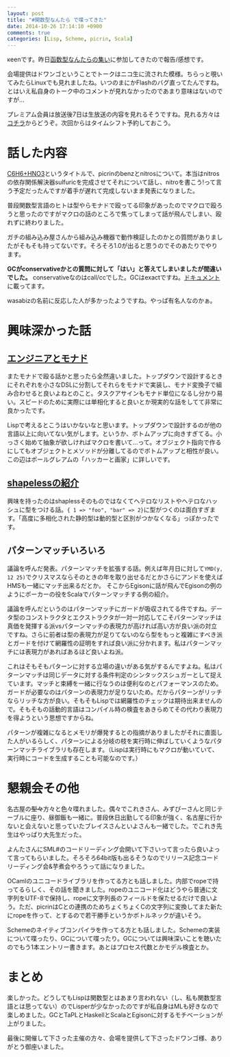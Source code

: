 ```yaml
---
layout: post
title: "#関数型なんたら で喋ってきた"
date: 2014-10-26 17:14:10 +0900
comments: true
categories: [Lisp, Scheme, picrin, Scala]
---
```

κeenです。昨日[函数型なんたらの集い](http://connpass.com/event/8634/)に参加してきたので報告/感想です。
<!-- more -->
会場提供はドワンゴということでトークはニコ生に流された模様。ちらっと覗いてみたらLinuxでも見れましたね。いつのまにかFlashのバグ直ってたんですね。
とはいえ私自身のトーク中のコメントが見れなかったのであまり意味はないのですが…

プレミアム会員は放送後7日は生放送の内容を見れるそうですね。見れる方々は[コチラ](http://live.nicovideo.jp/gate/lv196879029)からどうぞ。次回からはタイムシフト予約しておこう。

# 話した内容
[C6H6+HNO3](http://keens.github.io/slide/c6h6-plus-hno3.html)というタイトルで、picrinのbenzとnitrosについて。本当はnitrosの依存関係解決器sulfuricを完成させてそれについて話し、nitroを書こう!って言う予定だったんですが着手が遅れて完成しないまま発表になりました。

普段関数型言語のヒトは型やらモナドで殴ってる印象があったのでマクロで殴ろうと思ったのですがマクロの話のところで焦ってしまって話が飛んでしまい、殴れずに終わりました。

ガチの組み込み屋さんから組み込み機器で動作検証したのかとの質問がありましたがそもそも持ってないです。そろそろ1.0が出ると思うのでそのあたりでやります。

__GCがconservativeかとの質問に対して「はい」と答えてしまいましたが間違いでした。__ conservativeなのはcall/ccでした。GCはexactですね。[ドキュメント](http://picrin.readthedocs.org/en/latest/intro.html)に載ってます。

wasabizの名前に反応した人が多かったようですね。やっぱ有名人なのかぁ。

# 興味深かった話
## [エンジニアとモナド](http://www.slideshare.net/RuiccRail/engineerusesmonads?ref=http://connpass.com/event/8634/presentation/)
またモナドで殴る話かと思ったら全然違いました。トップダウンで設計するときにそれぞれを小さなDSLに分割してそれらをモナドで実装し、モナド変換子で組み合わせると良いよねとのこと。タスクアサインもモナド単位になるし分かり易い。スピードのために実際には単相化すると良いとか現実的な話をしてて非常に良かったです。

Lispで考えるとこうはいかないなと思います。トップダウンで設計するのが他の言語以上に向いてない気がします。というか、ボトムアップに向きすぎてる。小っさく始めて抽象が欲しければマクロを書いて…って。オブジェクト指向で作るにしてもオブジェクトとメソッドが分離してるのでボトムアップと相性が良い。この辺はポールグレアムの「ハッカーと画家」に詳しいです。

## [shapelessの紹介](http://xuwei-k.github.io/slides/functional-something-shapeless/#0)
興味を持ったのはshaplessそのものではなくてヘテロなリストやヘテロなハッシュに型をつける話。`{ 1 => "foo", "bar" => 2}`に型がつくのは面白すぎます。「高度に多相化された静的型は動的型と区別がつかなくなる」っぽかったです。

## パターンマッチいろいろ
議論を呼んだ発表。パターンマッチを拡張する話。例えば年月日に対して`YMD(y, 12 25)`でクリスマスならそのときの年を取り出せるだとかさらにアンドを使えばHMSも一緒にマッチ出来るだとか。
そこからEgisonに話が飛んでEgisonの例のようにポーカーの役をScalaでパターンマッチする例の紹介。

議論を呼んだというのはパターンマッチにガードが吸収されてる件ですね。データ型のコンストラクタとエクストラクタが一対一対応してこそパターンマッチは真価を発揮する派vsパターンマッチの表現力が高ければ高い方が良い派の対立ですね。さらに前者は型の表現力が足りてないのなら型をもっと複雑にすべき派とガードを付けて網羅性の証明をすれば良い派に分かれます。私はパターンマッチには表現力があればあるほど良いよね派。

これはそもそもパターンに対する立場の違いがある気がするんですよね。私はパターンマッチは同じデータに対する条件判定のシンタックスシュガーとして捉えています。マッチと束縛を一緒に行なうのは便利なのとパフォーマンスのため。ガードが必要なのはパターンの表現力が足りないため。だからパターンがリッチならリッチな方が良い。そもそもLispでは網羅性のチェックは期待出来ませんので。そもそもの話動的言語はコンパイル時の検査をあきらめてその代わり表現力を得ようという思想ですからね。

パターンが複雑になるとメモリが爆発するとの指摘がありましたがそれに直面した人がいるらしく、パターンによる分岐の枝を実行時に伸ばしていくようなパターンマッチライブラリも存在します。（Lispは実行時にもマクロが動いていて、実行時にコードを生成することも可能なのです。）

# 懇親会その他
名古屋の<s>型々</s>方々と色々喋れました。偶々でこれきさん、みずぴーさんと同じテーブルに座り、昼御飯も一緒に。普段休日出勤してる印象が強く、名古屋に行かないと会えないと思っていたブレイスさんといよさんも一緒でした。でこれき先生はやっぱり大先生だった。

よんたさんにSML#のコードリーディング会開いて下さいって言ったら良いよって言ってもらいました。そろそろ64bit版も出るそうなのでリリース記念コードリーディング会&amp;芋煮会やろうって話になりました。

OCamlのユニコードライブラリを作ってる方とも話しました。内部でropeで持ってるらしく、その話を聞きました。ropeのユニコード化はどうやら普通に文字列をUTF-8で保持し、ropeに文字列長のフィールドを保たせるだけで良いよう。ただ、picrinはCとの連携のためちょくちょくCの文字列に変換してまた新たにropeを作って、とするので若干勝手というかボトルネックが違いそう。

Schemeのネイティブコンパイラを作ってる方とも話しました。Schemeの実装について喋ったり、GCについて喋ったり。GCについては興味深いことを聴いたのでもう1本エントリー書きます。あとはプロセス代数とかモデル検査とか。

# まとめ
楽しかった。どうしてもLispは関数型とはあまり言われない（し、私も関数型言語とは思ってない）のでLisperが少なかったのですが私自身はMLも好きなので楽しめました。GCとTaPLとHaskellとScalaとEgisonに対するモチベーションが上がりました。

最後に開催して下さった主催の方々、会場を提供して下さったドワンゴ様、ありがとう御座いました。
